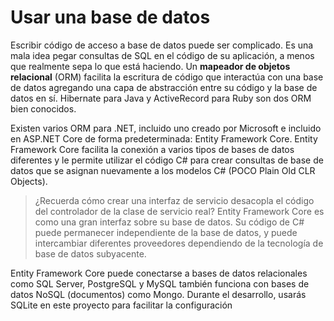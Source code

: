 # Usar una base de datos

Escribir código de acceso a base de datos puede ser complicado. Es una mala idea pegar consultas de SQL en el código de su aplicación, a menos que realmente sepa lo que está haciendo. Un **mapeador de objetos relacional** (ORM) facilita la escritura de código que interactúa con una base de datos agregando una capa de abstracción entre su código y la base de datos en sí. Hibernate para Java y ActiveRecord para Ruby son dos ORM bien conocidos.

Existen varios ORM para .NET, incluido uno creado por Microsoft e incluido en ASP.NET Core de forma predeterminada: Entity Framework Core. Entity Framework Core facilita la conexión a varios tipos de bases de datos diferentes y le permite utilizar el código C# para crear consultas de base de datos que se asignan nuevamente a los modelos C# (POCO Plain Old CLR Objects).

> ¿Recuerda cómo crear una interfaz de servicio desacopla el código del controlador de la clase de servicio real? Entity Framework Core es como una gran interfaz sobre su base de datos. Su código de C# puede permanecer independiente de la base de datos, y puede intercambiar diferentes proveedores dependiendo de la tecnología de base de datos subyacente.

Entity Framework Core puede conectarse a bases de datos relacionales como SQL Server, PostgreSQL y MySQL también funciona con bases de datos NoSQL (documentos) como Mongo. Durante el desarrollo, usarás SQLite en este proyecto para facilitar la configuración
